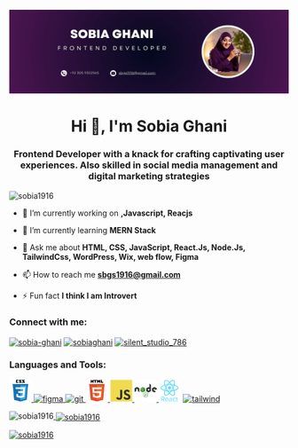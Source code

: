 ![logo](https://github.com/Sobia1916/Sobia1916/blob/main/mybanner.jpg)
<h1 align="center">Hi 👋, I'm Sobia Ghani</h1>
<h3 align="center"> Frontend Developer with a knack for crafting captivating user experiences. Also skilled in social media management and digital marketing strategies</h3>

<p align="left"> <img src="https://komarev.com/ghpvc/?username=sobia1916&label=Profile%20views&color=0e75b6&style=flat" alt="sobia1916" /> </p>

- 🔭 I’m currently working on **,Javascript, Reacjs**

- 🌱 I’m currently learning **MERN Stack**

- 💬 Ask me about **HTML, CSS, JavaScript, React.Js, Node.Js, TailwindCss,  WordPress, Wix, web flow, Figma**

- 📫 How to reach me **sbgs1916@gmail.com**

- ⚡ Fun fact **I think I am Introvert**

<h3 align="left">Connect with me:</h3>
<p align="left">
<a href="https://linkedin.com/in/sobia-ghani" target="blank"><img align="center" src="https://raw.githubusercontent.com/rahuldkjain/github-profile-readme-generator/master/src/images/icons/Social/linked-in-alt.svg" alt="sobia-ghani" height="30" width="40" /></a>
<a href="https://fb.com/sobiaghani" target="blank"><img align="center" src="https://raw.githubusercontent.com/rahuldkjain/github-profile-readme-generator/master/src/images/icons/Social/facebook.svg" alt="sobiaghani" height="30" width="40" /></a>
<a href="https://instagram.com/silent_studio_786" target="blank"><img align="center" src="https://raw.githubusercontent.com/rahuldkjain/github-profile-readme-generator/master/src/images/icons/Social/instagram.svg" alt="silent_studio_786" height="30" width="40" /></a>
</p>

<h3 align="left">Languages and Tools:</h3>
<p align="left"> <a href="https://www.w3schools.com/css/" target="_blank" rel="noreferrer"> <img src="https://raw.githubusercontent.com/devicons/devicon/master/icons/css3/css3-original-wordmark.svg" alt="css3" width="40" height="40"/> </a> <a href="https://www.figma.com/" target="_blank" rel="noreferrer"> <img src="https://www.vectorlogo.zone/logos/figma/figma-icon.svg" alt="figma" width="40" height="40"/> </a> <a href="https://git-scm.com/" target="_blank" rel="noreferrer"> <img src="https://www.vectorlogo.zone/logos/git-scm/git-scm-icon.svg" alt="git" width="40" height="40"/> </a> <a href="https://www.w3.org/html/" target="_blank" rel="noreferrer"> <img src="https://raw.githubusercontent.com/devicons/devicon/master/icons/html5/html5-original-wordmark.svg" alt="html5" width="40" height="40"/> </a> <a href="https://developer.mozilla.org/en-US/docs/Web/JavaScript" target="_blank" rel="noreferrer"> <img src="https://raw.githubusercontent.com/devicons/devicon/master/icons/javascript/javascript-original.svg" alt="javascript" width="40" height="40"/> </a> <a href="https://nodejs.org" target="_blank" rel="noreferrer"> <img src="https://raw.githubusercontent.com/devicons/devicon/master/icons/nodejs/nodejs-original-wordmark.svg" alt="nodejs" width="40" height="40"/> </a> <img src="https://raw.githubusercontent.com/devicons/devicon/master/icons/react/react-original-wordmark.svg" alt="react" width="40" height="40"/> </a> <a href="https://tailwindcss.com/" target="_blank" rel="noreferrer"> <img src="https://www.vectorlogo.zone/logos/tailwindcss/tailwindcss-icon.svg" alt="tailwind" width="40" height="40"/> </p>

<p><img align="left" src="https://github-readme-stats.vercel.app/api/top-langs?username=sobia1916&show_icons=true&locale=en&layout=compact" alt="sobia1916" /></p>

<p>&nbsp;<img align="center" src="https://github-readme-stats.vercel.app/api?username=sobia1916&show_icons=true&locale=en" alt="sobia1916" /></p>

<p><img align="center" src="https://github-readme-streak-stats.herokuapp.com/?user=sobia1916&" alt="sobia1916" /></p>
